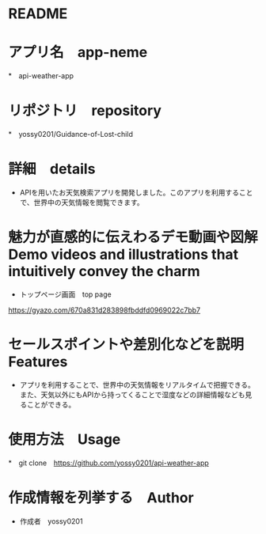 
# README

# アプリ名　app-neme 

*　api-weather-app

# リポジトリ　repository 

*　yossy0201/Guidance-of-Lost-child
 
# 詳細　details

* APIを用いたお天気検索アプリを開発しました。このアプリを利用することで、世界中の天気情報を閲覧できます。
 
# 魅力が直感的に伝えわるデモ動画や図解　Demo videos and illustrations that intuitively convey the charm

* トップページ画面　top page

https://gyazo.com/670a831d283898fbddfd0969022c7bb7

# セールスポイントや差別化などを説明　Features

* アプリを利用することで、世界中の天気情報をリアルタイムで把握できる。また、天気以外にもAPIから持ってくることで湿度などの詳細情報なども見ることができる。

# 使用方法　Usage

*　git clone　https://github.com/yossy0201/api-weather-app
 
# 作成情報を列挙する　Author
 
* 作成者　yossy0201
